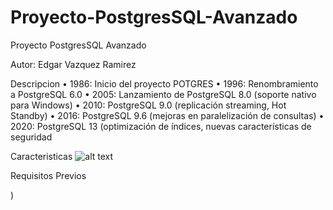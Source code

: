 # Proyecto-PostgresSQL-Avanzado
Proyecto PostgresSQL Avanzado

Autor: Edgar Vazquez Ramirez


Descripcion 
• 1986: Inicio del proyecto POTGRES
• 1996: Renombramiento a PostgreSQL 6.0
• 2005: Lanzamiento de PostgreSQL 8.0 (soporte nativo para Windows)
• 2010: PostgreSQL 9.0 (replicación streaming, Hot Standby)
• 2016: PostgreSQL 9.6 (mejoras en paralelización de consultas)
• 2020: PostgreSQL 13 (optimización de índices, nuevas características de seguridad

Caracteristicas
![alt text](tiempo.jgp)

Requisitos Previos

)